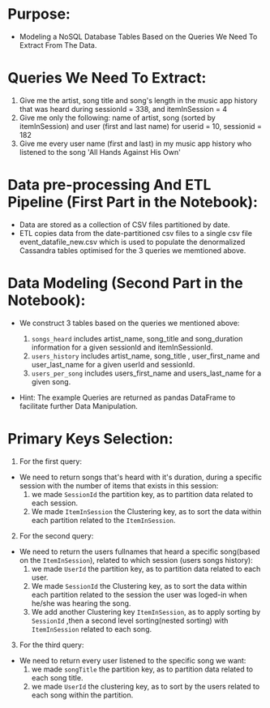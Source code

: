 # Purpose:
- Modeling a NoSQL Database Tables Based on the Queries We Need To Extract From The Data.

# Queries We Need To Extract:
1. Give me the artist, song title and song's length in the music app history that was heard during sessionId = 338, and itemInSession = 4
2. Give me only the following: name of artist, song (sorted by itemInSession) and user (first and last name) for userid = 10, sessionid = 182
3. Give me every user name (first and last) in my music app history who listened to the song 'All Hands Against His Own'

# Data pre-processing And ETL Pipeline (First Part in the Notebook):
- Data are stored as a collection of CSV files partitioned by date.
- ETL copies data from the date-partitioned csv files to a single csv file event_datafile_new.csv which is used to populate the denormalized Cassandra tables optimised for the 3 queries we memtioned above.

# Data Modeling (Second Part in the Notebook):
- We construct 3 tables based on the queries we mentioned above:
  1. `songs_heard` includes artist_name, song_title and song_duration information for a given sessionId and itemInSessionId.
  2. `users_history` includes artist_name, song_title , user_first_name and user_last_name for a given userId and sessionId.
  3. `users_per_song` includes users_first_name and users_last_name for a given song.

- Hint: The example Queries are returned as pandas DataFrame to facilitate further Data Manipulation.  

# Primary Keys Selection:
1. For the first query: 
  - We need to return songs that's heard with it's duration, during a specific session with the number of items that exists in this session:
    1. we made `SessionId` the partition key, as to partition data related to each session.
    2. We made `ItemInSession` the Clustering key, as to sort the data within each partition related to the `ItemInSession`.
2. For the second query: 
  - We need to return the users fullnames that heard a specific song(based on the `ItemInSession`), related to which session (users songs history):
    1. we made `UserId` the partition key, as to partition data related to each user.
    2. We made `SessionId` the Clustering key, as to sort the data within each partition related to the session the user was loged-in when he/she was hearing the song.
    3. We add another Clustering key `ItemInSession`, as to apply sorting by `SessionId` ,then a second level sorting(nested sorting) with `ItemInSession` related to each song.
3. For the third query:
  - We need to return every user listened to the specific song we want:
    1. we made `songTitle` the partition key, as to partition data related to each song title.
    2. we made `UserId` the clustering key, as to sort by the users related to each song within the partition.
